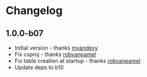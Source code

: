 # Changelog

## 1.0.0-b07

* Initial version - thanks [mvandevy]
* Fix csproj - thanks [robvanpamel]
* Fix table creation at startup - thanks [robvanpamel]
* Update deps to b10


[mvandevy]: https://github.com/mvandevy
[robvanpamel]: https://github.com/robvanpamel
